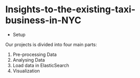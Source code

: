 # Insights-to-the-existing-taxi-business-in-NYC

- Setup

Our projects is divided into four main parts:
1. Pre-processing Data
2. Analysing Data
3. Load data in ElasticSearch
4. Visualization
